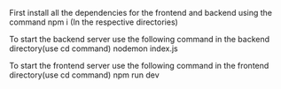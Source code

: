 First install all the dependencies for the frontend and backend using the command 
npm i
(In the respective directories)

To start the backend server use the following command in the backend directory(use cd command)
nodemon index.js

To start the frontend server use the following command in the frontend directory(use cd command)
npm run dev
